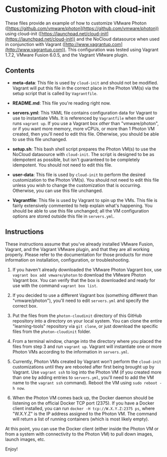 # Customizing Photon with cloud-init

These files provide an example of how to customize VMware Photon ([https://github.com/vmware/photon](https://github.com/vmware/photon)) using cloud-init ([https://launchpad.net/cloud-init](https://launchpad.net/cloud-init)) and the NoCloud datasource when used in conjunction with Vagrant ([http://www.vagrantup.com](http://www.vagrantup.com)). This configuration was tested using Vagrant 1.7.2, VMware Fusion 6.0.5, and the Vagrant VMware plugin.

## Contents

* **meta-data**: This file is used by `cloud-init` and should not be modified. Vagrant will put this file in the correct place in the Photon VM(s) via the setup script that is called by `Vagrantfile`.

* **README.md**: This file you're reading right now.

* **servers.yml**: This YAML file contains configuration data for Vagrant to use to instantiate VMs. It is referenced by `Vagrantfile` when the user runs `vagrant up`. If you use a Vagrant box _other_ than "vmware/photon", or if you want more memory, more vCPUs, or more than 1 Photon VM created, then you'll need to edit this file. Otherwise, you should be able to use this file unchanged.

* **setup.sh**: This bash shell script prepares the Photon VM(s) to use the NoCloud datasource with `cloud-init`. The script is designed to be as idempotent as possible, but isn't guaranteed to be completely idempotent. You should not need to edit this file.

* **user-data**: This file is used by `cloud-init` to perform the desired customization to the Photon VM(s). You should not need to edit this file unless you wish to change the customization that is occurring. Otherwise, you can use this file unchanged.

* **Vagrantfile**: This file is used by Vagrant to spin up the VMs. This file is fairly extensively commented to help explain what's happening. You should be able to use this file unchanged; all the VM configuration options are stored outside this file in `servers.yml`.

## Instructions

These instructions assume that you've already installed VMware Fusion, Vagrant, and the Vagrant VMware plugin, and that they are all working properly. Please refer to the documentation for those products for more information on installation, configuration, or troubleshooting.

1. If you haven't already downloaded the VMware Photon Vagrant box, use `vagrant box add vmware/photon` to download the VMware Photon Vagrant box. You can verify that the box is downloaded and ready for use with the command `vagrant box list`.

2. If you decided to use a different Vagrant box (something different than "vmware/photon"), you'll need to edit `servers.yml` and specify the correct box.

3. Put the files from the `photon-cloudinit` directory of this GitHub repository into a directory on your local system. You can clone the entire "learning-tools" repository via `git clone`, or just download the specific files from the `photon-cloudinit` folder.

4. From a terminal window, change into the directory where you placed the files from step 3 and run `vagrant up`. Vagrant will instantiate one or more Photon VMs according to the information in `servers.yml`.

5. Currently, Photon VMs created by Vagrant won't perform the `cloud-init` customizations until they are rebooted after first being brought up by Vagrant. Use `vagrant ssh` to log into the Photon VM (if you created more than one by adding entries to `servers.yml`, you'll need to add the VM name to the `vagrant ssh` command). Reboot the VM using `sudo reboot -h now`.

6. When the Photon VM comes back up, the Docker daemon should be listening on the official Docker TCP port (2375). If you have a Docker client installed, you can run `docker -H tcp://W.X.Y.Z:2375 ps`, where "W.X.Y.Z" is the IP address assigned to the Photon VM. The command will return a list of running containers (which is most likely empty).

At this point, you can use the Docker client (either inside the Photon VM or from a system with connectivity to the Photon VM) to pull down images, launch images, etc.

Enjoy!